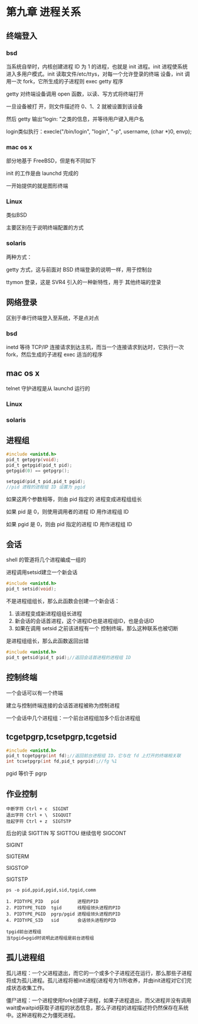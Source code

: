 # 第九章 进程关系

## 终端登入

### bsd

当系统自举时，内核创建进程 ID 为 1 的进程，也就是 init 进程。init 进程使系统进入多用户模式。init 读取文件/etc/ttys，对每一个允许登录的终端 设备，init 调用一次 fork，它所生成的子进程则 exec getty 程序

getty 对终端设备调用 open 函数，以读、写方式将终端打开

一旦设备被打 开，则文件描述符 0、1、2 就被设置到该设备

然后 getty 输出“login: ”之类的信息，并等待用户键入用户名

login类似执行：execle("/bin/login", "login", "-p", username, (char *)0, envp);

### mac os x

部分地基于 FreeBSD，但是有不同如下

init 的工作是由 launchd 完成的

一开始提供的就是图形终端

### Linux

类似BSD

主要区别在于说明终端配置的方式

### solaris

两种方式：

getty 方式，这与前面对 BSD 终端登录的说明一样，用于控制台

ttymon 登录，这是 SVR4 引入的一种新特性，用于 其他终端的登录

## 网络登录

区别于串行终端登入至系统，不是点对点

### bsd

inetd 等待 TCP/IP 连接请求到达主机，而当一个连接请求到达时，它执行一次 fork，然后生成的子进程 exec 适当的程序

## mac os x

telnet 守护进程是从 launchd 运行的

### Linux

### solaris

## 进程组

```c
#include <unistd.h>
pid_t getpgrp(void);
pid_t getpgid(pid_t pid);
getpgid(0) == getpgrp();

setpgid(pid_t pid,pid_t pgid);
//pid 进程的进程组 ID 设置为 pgid
```

如果这两个参数相等，则由 pid 指定的 进程变成进程组组长

如果 pid 是 0，则使用调用者的进程 ID 用作进程组 ID

如果 pgid 是 0，则由 pid 指定的进程 ID 用作进程组 ID

## 会话

shell 的管道将几个进程编成一组的

进程调用setsid建立一个新会话

```c
#include <unistd.h>
pid_t setsid(void);
```

不是进程组组长，那么此函数会创建一个新会话：

1. 该进程变成新进程组组长进程
2. 新会话的会话首进程，这个进程ID也是进程组ID，也是会话ID
3. 如果在调用 setsid 之前该进程有一个 控制终端，那么这种联系也被切断

是进程组组长，那么此函数返回出错

```c
#include <unistd.h>
pid_t getsid(pid_t pid);//返回会话首进程的进程组 ID
```

## 控制终端

一个会话可以有一个终端

建立与控制终端连接的会话首进程被称为控制进程

一个会话中几个进程组：一个前台进程组加多个后台进程组

## tcgetpgrp,tcsetpgrp,tcgetsid

```c
#include <unistd.h>
pid_t tcgetpgrp(int fd);//返回前台进程组 ID，它与在 fd 上打开的终端相关联
int tcsetpgrp(int fd,pid_t pgrpid);//fg %1
```

pgid 等价于 pgrp

## 作业控制

```
中断字符 Ctrl + c  SIGINT
退出字符 Ctrl + \  SIGQUIT
挂起字符 Ctrl + z  SIGTSTP
```

后台的读 SIGTTIN    写 SIGTTOU      继续信号 SIGCONT

SIGINT

SIGTERM  

SIGSTOP

SIGTSTP



```
ps -o pid,ppid,pgid,sid,tpgid,comm

1. PIDTYPE_PID   pid       进程的PID
2. PIDTYPE_TGID  tgid      线程组领头进程的PID
3. PIDTYPE_PGID  pgrp/pgid 进程组领头进程的PID
4. PIDTYPE_SID   sid       会话领头进程的PID

tpgid前台进程组
当tpgid=pgid时说明此进程组是前台进程组
```

## 孤儿进程组

孤儿进程：一个父进程退出，而它的一个或多个子进程还在运行，那么那些子进程将成为孤儿进程。孤儿进程将被init进程(进程号为1)所收养，并由init进程对它们完成状态收集工作。

僵尸进程：一个进程使用fork创建子进程，如果子进程退出，而父进程并没有调用wait或waitpid获取子进程的状态信息，那么子进程的进程描述符仍然保存在系统中。这种进程称之为僵死进程。